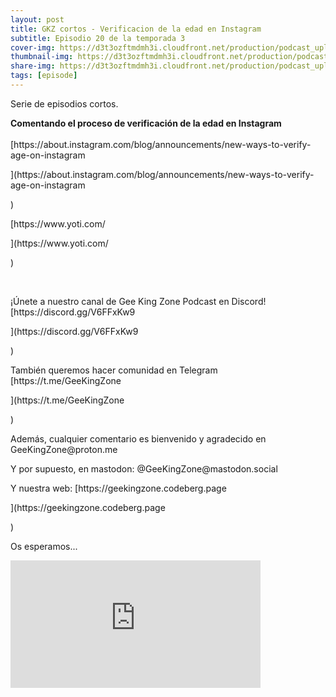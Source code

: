 ```yaml
---
layout: post
title: GKZ cortos - Verificacion de la edad en Instagram
subtitle: Episodio 20 de la temporada 3
cover-img: https://d3t3ozftmdmh3i.cloudfront.net/production/podcast_uploaded_nologo/14743809/14743809-1619370377976-ce118b9b0f9a8.jpg
thumbnail-img: https://d3t3ozftmdmh3i.cloudfront.net/production/podcast_uploaded_nologo/14743809/14743809-1619370377976-ce118b9b0f9a8.jpg
share-img: https://d3t3ozftmdmh3i.cloudfront.net/production/podcast_uploaded_nologo/14743809/14743809-1619370377976-ce118b9b0f9a8.jpg
tags: [episode]
---
```


<p>Serie de episodios cortos.</p>
<p><strong>Comentando el proceso de verificación de la edad en Instagram</strong><br />
<br />
[https://about.instagram.com/blog/announcements/new-ways-to-verify-age-on-instagram</p>](https://about.instagram.com/blog/announcements/new-ways-to-verify-age-on-instagram</p>)
<p>[https://www.yoti.com/</p>](https://www.yoti.com/</p>)
<p><br /></p>
<p>¡Únete a nuestro canal de Gee King Zone Podcast en Discord! [https://discord.gg/V6FFxKw9</p>](https://discord.gg/V6FFxKw9</p>)
<p>También queremos hacer comunidad en Telegram [https://t.me/GeeKingZone</p>](https://t.me/GeeKingZone</p>)
<p>Además, cualquier comentario es bienvenido y agradecido en GeeKingZone@proton.me</p>
<p>Y por supuesto, en mastodon: @GeeKingZone@mastodon.social</p>
<p>Y nuestra web: [https://geekingzone.codeberg.page</p>](https://geekingzone.codeberg.page</p>)
<p>Os esperamos...</p>
<iframe src='https://podcasters.spotify.com/pod/show/geekingzone/embed/episodes/GKZ-cortos---Verificacin-de-la-edad-en-Instagram-e1qjj3j' height='204px' width='400px' frameborder='0' scrolling='no'></iframe>